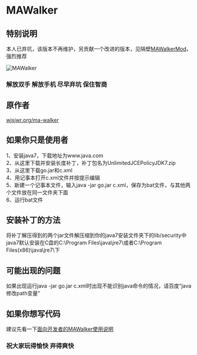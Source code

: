 MAWalker
========

特别说明
--------
本人已弃坑，该版本不再维护，另贡献一个改进的版本，见隔壁[MAWalkerMod](https://github.com/tsubasa617/MAWalkerMod)，强烈推荐<br/>

![MAWalker](http://wjsjwr.org/ma-walker/ma.jpg "MAWalker")

### 解放双手 解放手机 尽早弃坑 保住智商

原作者
--------
[wjsjwr.org/ma-walker](http://wjsjwr.org/ma-walker)<br />


如果你只是使用者
--------
1、安装java7，下载地址为www.java.com<br />
2、从这里下载并安装长度补丁，补丁包名为UnlimitedJCEPolicyJDK7.zip<br />
3、从这里下载go.jar和c.xml<br />
4、用记事本打开c.xml文件并按提示编辑<br />
5、新建一个记事本文件，输入java -jar go.jar c.xml，保存为bat文件，与其他两个文件放在同一文件夹下面<br />
6、运行bat文件<br />


安装补丁的方法
--------
将补丁解压得到的两个jar文件解压缩到你的java7安装文件夹下的lib/security中<br />
java7默认安装在C盘的C:\Program Files\java\jre7\或者C:\Program Files(x86)\java\jre7\下<br />


可能出现的问题
--------
如果出现运行java -jar go.jar c.xml时出现不能识别java命令的情况，请百度“java 修改path变量”<br />


如果你想写代码
--------
建议先看一下[面向开发者的MAWalker使用说明](http://wjsjwr.org/blog/2013/08/413)


### 祝大家玩得愉快  弃得爽快
